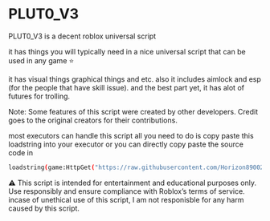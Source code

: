 # PLUT0_V3
PLUT0_V3 is a decent roblox universal script

it has things you will typically need in a nice universal script that can be used in any game ⭐

it has visual things graphical things and etc.
also it includes aimlock and esp (for the people that have skill issue).
and the best part yet, it has alot of futures for trolling.

Note: Some features of this script were created by other developers. Credit goes to the original creators for their contributions.

most executors can handle this script all you need to do is copy paste this loadstring into your executor or you can directly copy paste the source code in 
```bash
loadstring(game:HttpGet("https://raw.githubusercontent.com/Horizon89002/PLUT0_V3/refs/heads/main/PLUT0%20V3%20(source).lua"))()
```
⚠️ This script is intended for entertainment and educational purposes only. Use responsibly and ensure compliance with Roblox’s terms of service. incase of unethical use of this script, I am not responisble for any harm caused by this script.
